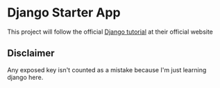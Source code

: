 # Django Starter App
This project will follow the official [Django tutorial](https://docs.djangoproject.com/en/5.1/intro/) at their official website 

## Disclaimer
Any exposed key isn't counted as a mistake because I'm just learning django here.
